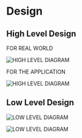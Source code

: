 # Design

## High Level Design 

FOR REAL WORLD

![HIGH LEVEL DIAGRAM](https://user-images.githubusercontent.com/65301187/115010859-8c0acd80-9ecb-11eb-995c-0f2245172e5c.png)

FOR THE APPLICATION

![HIGH LEVEL DIAGRAM](https://user-images.githubusercontent.com/65301187/115011814-b446fc00-9ecc-11eb-8ce8-d36380aaad37.png)

## Low Level Design 

![LOW LEVEL DIAGRAM](https://user-images.githubusercontent.com/65301187/115013233-66cb8e80-9ece-11eb-80f6-f9238cd3d1c5.png)

![LOW LEVEL DIAGRAM](https://user-images.githubusercontent.com/65301187/115013916-4cde7b80-9ecf-11eb-8f88-ab98c8390fe0.png)
